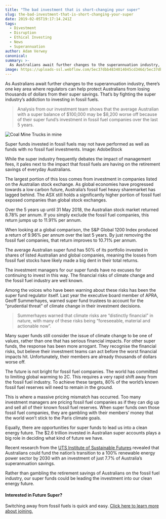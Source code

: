 ```yaml
---
title: "The bad investment that is short-changing your super"
slug: the-bad-investment-that-is-short-changing-your-super
date: 2019-02-05T19:17:14.241Z
tags: 
  - Divestment
  - Disruption
  - Ethical Investing
  - News
  - Superannuation
author: Adam Verwey
canonical: 
summary: >-
  As Australians await further changes to the superannuation industry, there’s one key area where regulators can help protect Australians from losing thousands of dollars from their super savings.
image: https://uploads-ssl.webflow.com/5ec37dbb4834014045cd346d/5ec37dbc483401bd03cd3ddc_Coal-Mine-Trucks-Aerial-compressor%20(1)%20(1).jpeg
---
```


As Australians await further changes to the superannuation industry, there’s one key area where regulators can help protect Australians from losing thousands of dollars from their super savings. That’s by fighting the super industry’s addiction to investing in fossil fuels.   

> Analysis from our investment team shows that the average Australian with a super balance of $100,000 may be $8,200 worse off because of their super fund’s investment in fossil fuel companies over the last 5 years.

![Coal Mine Trucks in mine](https://uploads-ssl.webflow.com/5ec37dbb4834014045cd346d/5ec37dbc483401bd03cd3ddc_Coal-Mine-Trucks-Aerial-compressor%20(1)%20(1).jpeg)

Super funds invested in fossil fuels may not have performed as well as funds with no fossil fuel investments. Image: AdobeStock

While the super industry frequently debates the impact of management fees, it pales next to the impact that fossil fuels are having on the retirement savings of everyday Australians.

The largest portion of this loss comes from investment in companies listed on the Australian stock exchange. As global economies have progressed towards a low carbon future, Australia’s fossil fuel heavy sharemarket has lagged behind. The ASX still holds a significantly higher portion of fossil fuel exposed companies than global stock exchanges.

Over the 5 years up until 31 May 2018, the Australian stock market returned 8.78% per annum. If you simply exclude the fossil fuel companies, this return jumps up to 11.91% per annum.

When looking at a global comparison, the S&P Global 1200 Index produced a return of 9.96% per annum over the last 5 years. By just removing the fossil fuel companies, that return improves to 10.71% per annum.

The average Australian super fund has 50% of its portfolio invested in shares of listed Australian and global companies, meaning the losses from fossil fuel stocks have likely made a big dent in their total returns.

The investment managers for our super funds have no excuses for continuing to invest in this way. The financial risks of climate change and the fossil fuel industry are well known.

Among the voices who have been warning about these risks has been the super fund regulator itself. Last year the executive board member of APRA, Geoff Summerhayes, warned super fund trustees to account for the “prudential threat” of climate change in their investment decisions. 

> Summerhayes warned that climate risks are “distinctly financial” in nature, with many of these risks being “foreseeable, material and actionable now”.

Many super funds still consider the issue of climate change to be one of values, rather than one that has serious financial impacts. For other super funds, the response has been more arrogant. They recognise the financial risks, but believe their investment teams can act before the worst financial impacts hit. Unfortunately, their members are already thousands of dollars worse off.

The future is not bright for fossil fuel companies. The world has committed to limiting global warming to 2C. This requires a very rapid shift away from the fossil fuel industry. To achieve these targets, 80% of the world’s known fossil fuel reserves will need to remain in the ground.

This is where a massive pricing mismatch has occurred. Too many investment managers are pricing fossil fuel companies as if they can dig up and sell all of their known fossil fuel reserves. When super funds own those fossil fuel companies, they are gambling with their members’ money that the world won’t stick to the Paris climate goals.

Equally, there are opportunities for super funds to lead us into a clean energy future. The $2.6 trillion invested in Australian super accounts plays a big role in deciding what kind of future we have.

Recent research from the [UTS Institute of Sustainable Futures](https://www.uts.edu.au/research-and-teaching/our-research/institute-sustainable-futures/our-research/energy-and-climate/supercharging-clean-energy) revealed that Australians could fund the nation’s transition to a 100% renewable energy power sector by 2030 with an investment of just 7.7% of Australia’s superannuation savings.

Rather than gambling the retirement savings of Australians on the fossil fuel industry, our super funds could be leading the investment into our clean energy future.

#### Interested in Future Super?

Switching away from fossil fuels is quick and easy. [Click here to learn more about joining.](https://www.myfuturesuper.com.au/super#sign-up)


